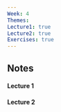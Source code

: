 ```yaml
---
Week: 4
Themes: 
Lecture1: true
Lecture2: true
Exercises: true
---
```


  

## Notes

  

#### Lecture 1

  

#### Lecture 2

